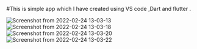 #This is simple app which I have created using VS code ,Dart and flutter .

![Screenshot from 2022-02-24 13-03-13](https://user-images.githubusercontent.com/50049718/155474860-7e027ea1-f5d7-4f79-9cb0-c9fe713b88b6.png)
![Screenshot from 2022-02-24 13-03-18](https://user-images.githubusercontent.com/50049718/155474877-43df3980-868c-4e15-8b00-be856825852e.png)
![Screenshot from 2022-02-24 13-03-20](https://user-images.githubusercontent.com/50049718/155474897-5408d99c-47d2-4705-8ae6-4a3decdfc8d1.png)
![Screenshot from 2022-02-24 13-03-22](https://user-images.githubusercontent.com/50049718/155474921-6d8e0168-5162-4121-b97b-83976db55137.png)

